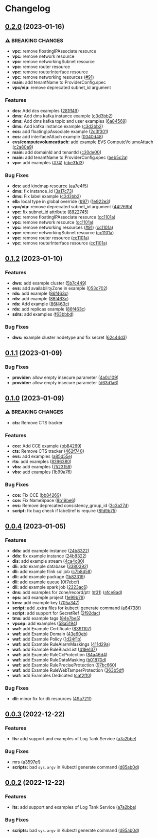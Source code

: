 # Changelog

## [0.2.0](https://github.com/FrangipaneTeam/provider-flexibleengine/compare/v0.1.2...v0.2.0) (2023-01-16)


### ⚠ BREAKING CHANGES

* **vpc:** remove floatingIPAssociate resource
* **vpc:** remove network resource
* **vpc:** remove networkingSubnet resource
* **vpc:** remove router resource
* **vpc:** remove routerInterface resource
* **vpc:** remove networking resources ([#91](https://github.com/FrangipaneTeam/provider-flexibleengine/issues/91))
* **main:** add tenantName to ProviderConfig.spec
* **vpc/vip:** remove deprecated subnet_id argument

### Features

* **dcs:** Add dcs examples ([281ff49](https://github.com/FrangipaneTeam/provider-flexibleengine/commit/281ff4931f73f859b1dc3b6ee6358201e59bdd0e))
* **dms:** Add dms kafka instance example ([c3d3bb2](https://github.com/FrangipaneTeam/provider-flexibleengine/commit/c3d3bb258fd35ac029e37a64436cf5e5aecececd))
* **dms:** Add dms kafka topic and user examples ([6a84569](https://github.com/FrangipaneTeam/provider-flexibleengine/commit/6a845690deff1489683ce34e640bcbdba1ce3d7e))
* **dms:** Add kafka instance example ([c3d3bb2](https://github.com/FrangipaneTeam/provider-flexibleengine/commit/c3d3bb258fd35ac029e37a64436cf5e5aecececd))
* **ecs:** add floatingIpAssociate example ([2c3f301](https://github.com/FrangipaneTeam/provider-flexibleengine/commit/2c3f3013833e143d0fdfb1ef9552b0366e3be109))
* **ecs:** add interfaceAttach example ([0040d48](https://github.com/FrangipaneTeam/provider-flexibleengine/commit/0040d4831fc9f2559ff7e95faf96c6d1b2807e99))
* **evs/computevolumeattach:** add example EVS ComputeVolumeAttach ([c2a80a9](https://github.com/FrangipaneTeam/provider-flexibleengine/commit/c2a80a9a741fca3c50fd1c497805efa8e6c9bf3b))
* **main:** add domainId and tenantId ([c30de00](https://github.com/FrangipaneTeam/provider-flexibleengine/commit/c30de0034ee7654d85366dbf9f899120d02e3fa7))
* **main:** add tenantName to ProviderConfig.spec ([beb5c2a](https://github.com/FrangipaneTeam/provider-flexibleengine/commit/beb5c2ae1f20337cc9d64a7e2121efe4b1081457))
* **vpc:** add examples ([#74](https://github.com/FrangipaneTeam/provider-flexibleengine/issues/74)) ([cbe31d3](https://github.com/FrangipaneTeam/provider-flexibleengine/commit/cbe31d3ed9aece7ed372be39db3e30aae09fe5b5))


### Bug Fixes

* **dcs:** add kindmap resource ([aa7e4f5](https://github.com/FrangipaneTeam/provider-flexibleengine/commit/aa7e4f55b330f92ad89a054c275b22c02728d069))
* **dms:** fix instance_id ([3a17c73](https://github.com/FrangipaneTeam/provider-flexibleengine/commit/3a17c733118f0dab2d0dc294793e86e1ff45765e))
* **dms:** Fix label example ([c3d3bb2](https://github.com/FrangipaneTeam/provider-flexibleengine/commit/c3d3bb258fd35ac029e37a64436cf5e5aecececd))
* **elb:** local type in global override ([#97](https://github.com/FrangipaneTeam/provider-flexibleengine/issues/97)) ([1e922e3](https://github.com/FrangipaneTeam/provider-flexibleengine/commit/1e922e372be949ca7f34e858166d805ba7aa0bb0))
* **vpc/vip:** remove deprecated subnet_id argument ([44f769b](https://github.com/FrangipaneTeam/provider-flexibleengine/commit/44f769b2dd29b768569fe1dfa82235abb4a2b629))
* **vpc:** fix subnet_id attribute ([8822745](https://github.com/FrangipaneTeam/provider-flexibleengine/commit/88227451a6125ca8d63c6196c7fdddd5bff84da9))
* **vpc:** remove floatingIPAssociate resource ([cc1101a](https://github.com/FrangipaneTeam/provider-flexibleengine/commit/cc1101a71c5825bc507757781c465f925f4796ac))
* **vpc:** remove network resource ([cc1101a](https://github.com/FrangipaneTeam/provider-flexibleengine/commit/cc1101a71c5825bc507757781c465f925f4796ac))
* **vpc:** remove networking resources ([#91](https://github.com/FrangipaneTeam/provider-flexibleengine/issues/91)) ([cc1101a](https://github.com/FrangipaneTeam/provider-flexibleengine/commit/cc1101a71c5825bc507757781c465f925f4796ac))
* **vpc:** remove networkingSubnet resource ([cc1101a](https://github.com/FrangipaneTeam/provider-flexibleengine/commit/cc1101a71c5825bc507757781c465f925f4796ac))
* **vpc:** remove router resource ([cc1101a](https://github.com/FrangipaneTeam/provider-flexibleengine/commit/cc1101a71c5825bc507757781c465f925f4796ac))
* **vpc:** remove routerInterface resource ([cc1101a](https://github.com/FrangipaneTeam/provider-flexibleengine/commit/cc1101a71c5825bc507757781c465f925f4796ac))

## [0.1.2](https://github.com/FrangipaneTeam/provider-flexibleengine/compare/v0.1.1...v0.1.2) (2023-01-10)


### Features

* **dws:** add example cluster ([5b7c449](https://github.com/FrangipaneTeam/provider-flexibleengine/commit/5b7c449f0accea9e87bf769a8221cdb8577e412c))
* **evs:** add availabilityZone in example ([053c702](https://github.com/FrangipaneTeam/provider-flexibleengine/commit/053c702e1331000f3c7c4a42b464ca377ffb01f2))
* **rds:** add example ([86f463c](https://github.com/FrangipaneTeam/provider-flexibleengine/commit/86f463ccac3d40d00e9aa3609d38aad9cacb3d1c))
* **rds:** add example ([86f463c](https://github.com/FrangipaneTeam/provider-flexibleengine/commit/86f463ccac3d40d00e9aa3609d38aad9cacb3d1c))
* **rds:** Add example ([86f463c](https://github.com/FrangipaneTeam/provider-flexibleengine/commit/86f463ccac3d40d00e9aa3609d38aad9cacb3d1c))
* **rds:** add replicas example ([86f463c](https://github.com/FrangipaneTeam/provider-flexibleengine/commit/86f463ccac3d40d00e9aa3609d38aad9cacb3d1c))
* **sdrs:** add examples ([f63bbbd](https://github.com/FrangipaneTeam/provider-flexibleengine/commit/f63bbbd16e08911941356846e120a3f4f7a6c0cd))


### Bug Fixes

* **dws:** example cluster nodetype and fix secret ([62c44d3](https://github.com/FrangipaneTeam/provider-flexibleengine/commit/62c44d33ebf13bb9e0aacc99f53a387dcab91582))

## [0.1.1](https://github.com/FrangipaneTeam/provider-flexibleengine/compare/v0.1.0...v0.1.1) (2023-01-09)


### Bug Fixes

* **provider:** allow empty insecure parameter ([4a0c109](https://github.com/FrangipaneTeam/provider-flexibleengine/commit/4a0c109e8ae1658f4b05627c4a685f8986589e5e))
* **provider:** allow empty insecure parameter ([d63d1a6](https://github.com/FrangipaneTeam/provider-flexibleengine/commit/d63d1a6a455c9205beb0fca6adc42c171bf35a7e))

## [0.1.0](https://github.com/FrangipaneTeam/provider-flexibleengine/compare/v0.0.4...v0.1.0) (2023-01-09)


### ⚠ BREAKING CHANGES

* **cts:** Remove CTS tracker

### Features

* **cce:** Add CCE example ([bb84269](https://github.com/FrangipaneTeam/provider-flexibleengine/commit/bb8426976652961dc5daded5e4f3ae988b1b9eec))
* **cts:** Remove CTS tracker ([462f740](https://github.com/FrangipaneTeam/provider-flexibleengine/commit/462f7402161913a5ec16e4c8242dc9839694d9d2))
* **evs:** add examples ([a85d55e](https://github.com/FrangipaneTeam/provider-flexibleengine/commit/a85d55e58facfb7b71f5ebbfe2fdf937a814a24f))
* **rts:** add examples ([8396380](https://github.com/FrangipaneTeam/provider-flexibleengine/commit/8396380bedaf42c281b1b5400a7a02c71bf59acf))
* **vbs:** add examples ([7523159](https://github.com/FrangipaneTeam/provider-flexibleengine/commit/75231598f3b773e4f985f6c31aacb3d30781f41c))
* **vbs:** add examples ([1b99a76](https://github.com/FrangipaneTeam/provider-flexibleengine/commit/1b99a7632c4fd24d804d524c699e804d2fb16680))


### Bug Fixes

* **cce:** Fix CCE ([bb84269](https://github.com/FrangipaneTeam/provider-flexibleengine/commit/bb8426976652961dc5daded5e4f3ae988b1b9eec))
* **cce:** Fix NameSpace ([8b19be6](https://github.com/FrangipaneTeam/provider-flexibleengine/commit/8b19be6ae4241a183c4c3c2b10a5a80b5785f1ba))
* **evs:** Remove deprecated consistency_group_id ([3c3a27d](https://github.com/FrangipaneTeam/provider-flexibleengine/commit/3c3a27d8e47693e2f179ffc504ae443624c450e1))
* **script:** fix bug check if label/ref is require ([8fd9b75](https://github.com/FrangipaneTeam/provider-flexibleengine/commit/8fd9b759f2c7b76d81c3219a209dc638489d6e27))

## [0.0.4](https://github.com/FrangipaneTeam/provider-flexibleengine/compare/v0.0.3...v0.0.4) (2023-01-05)


### Features

* **dds:** add example instance ([24b8322](https://github.com/FrangipaneTeam/provider-flexibleengine/commit/24b8322b672055c031946e819047d3df91368200))
* **dds:** fix example instance ([24b8322](https://github.com/FrangipaneTeam/provider-flexibleengine/commit/24b8322b672055c031946e819047d3df91368200))
* **dis:** add example stream ([4ca4c80](https://github.com/FrangipaneTeam/provider-flexibleengine/commit/4ca4c80164c23039ef00962743bc369d1b4a86c4))
* **dli:** add example database ([3380392](https://github.com/FrangipaneTeam/provider-flexibleengine/commit/3380392e590ce9c1149e111c50198b5e18f610d2))
* **dli:** add example flink sql job ([c7b8d58](https://github.com/FrangipaneTeam/provider-flexibleengine/commit/c7b8d584f231662e5d3c16a65c2931883dd9c410))
* **dli:** add example package ([1b82319](https://github.com/FrangipaneTeam/provider-flexibleengine/commit/1b82319f8a23fe63a633296706e08f8f32205cec))
* **dli:** add example queue ([0f7ebcf](https://github.com/FrangipaneTeam/provider-flexibleengine/commit/0f7ebcf0ddf8c349a731725e0fb544b04d6daebc))
* **dli:** add example spark job ([2223ac6](https://github.com/FrangipaneTeam/provider-flexibleengine/commit/2223ac6e875a186ff828549dae15942faa81ec94))
* **dns:** add examples for zone/record/ptr ([#31](https://github.com/FrangipaneTeam/provider-flexibleengine/issues/31)) ([afce8ad](https://github.com/FrangipaneTeam/provider-flexibleengine/commit/afce8add9a22b3e8691c183ce29490ee8fa42791))
* **eps:** add example project ([1e99b79](https://github.com/FrangipaneTeam/provider-flexibleengine/commit/1e99b79e8a7aa6289c827cf7c402c333d87dad22))
* **kms:** add example key ([705a347](https://github.com/FrangipaneTeam/provider-flexibleengine/commit/705a34752aec60504de4ac1d40bba93a55d2627a))
* **script:** add .extra files for kubectl generate command ([a64738f](https://github.com/FrangipaneTeam/provider-flexibleengine/commit/a64738f34a965914b81390b0ecc537ae96ddd709))
* **script:** add support for SecretRef ([2f92dac](https://github.com/FrangipaneTeam/provider-flexibleengine/commit/2f92daca909e6a589408e767286be9812df27e3b))
* **tms:** add example tags ([84e7be5](https://github.com/FrangipaneTeam/provider-flexibleengine/commit/84e7be5db03cbbb2852927fcb8c59ba02bea401a))
* **vpcep:** add examples ([58a5194](https://github.com/FrangipaneTeam/provider-flexibleengine/commit/58a5194266ef3aeb758148938d618084a8210a6d))
* **waf:** add Example Certificate ([8391107](https://github.com/FrangipaneTeam/provider-flexibleengine/commit/83911078839e58dce1eb4be88ab385ccc42b76a9))
* **waf:** add Example Domain ([43e60eb](https://github.com/FrangipaneTeam/provider-flexibleengine/commit/43e60eb1eba10bb0d537bb3df58cc8f5a5b45b09))
* **waf:** add Example Policy ([1d24f1b](https://github.com/FrangipaneTeam/provider-flexibleengine/commit/1d24f1b1400384257bdabe6c7a9649b7651d3b09))
* **waf:** add Example RuleAlarmMaskings ([411d29a](https://github.com/FrangipaneTeam/provider-flexibleengine/commit/411d29a6c8749afb841d864b54509bf4dd13caef))
* **waf:** add Example RuleBlackList ([419e137](https://github.com/FrangipaneTeam/provider-flexibleengine/commit/419e1378aea9cf654047dc2d7e4188877fa03e44))
* **waf:** add Example RuleCcProtection ([84a46d4](https://github.com/FrangipaneTeam/provider-flexibleengine/commit/84a46d42c70cbc1c834dd90b65e00c1f3a2a14ae))
* **waf:** add Example RuleDataMasking ([b01870d](https://github.com/FrangipaneTeam/provider-flexibleengine/commit/b01870d3553be5cea0c5a37e0dba61cddcc34856))
* **waf:** add Example RulePreciseProtection ([97bc660](https://github.com/FrangipaneTeam/provider-flexibleengine/commit/97bc66031ab962ee3deab76b4c6e90155ae21163))
* **waf:** add Example RuleWebTamperProtection ([363b5df](https://github.com/FrangipaneTeam/provider-flexibleengine/commit/363b5df94078bc988db9a020cd18c595ec3a02be))
* **waf:** add Examples Dedicated ([caf2ff0](https://github.com/FrangipaneTeam/provider-flexibleengine/commit/caf2ff0758aacb96b06832f5a45702b0b0a99582))


### Bug Fixes

* **dli:** minor fix for dli resources ([49a721f](https://github.com/FrangipaneTeam/provider-flexibleengine/commit/49a721ffb8056839bece134fed3cbd66757b99bc))

## [0.0.3](https://github.com/FrangipaneTeam/provider-flexibleengine/compare/v0.0.2...v0.0.3) (2022-12-22)


### Features

* **lts:** add support and examples of Log Tank Service ([a7a2bbe](https://github.com/FrangipaneTeam/provider-flexibleengine/commit/a7a2bbe97a6d7bde8da0333d1f8ad14fb6f12bc2))


### Bug Fixes

* mrs ([a3597ef](https://github.com/FrangipaneTeam/provider-flexibleengine/commit/a3597efc3ba606cab2e666d6455c9af36f3e4310))
* **scripts:** bad `sys.argv` in Kubectl generate command ([d85ab0d](https://github.com/FrangipaneTeam/provider-flexibleengine/commit/d85ab0d04a476354dd4111466b800ae0fe669c48))

## [0.0.2](https://github.com/FrangipaneTeam/provider-flexibleengine/compare/v0.0.1...v0.0.2) (2022-12-22)


### Features

* **lts:** add support and examples of Log Tank Service ([a7a2bbe](https://github.com/FrangipaneTeam/provider-flexibleengine/commit/a7a2bbe97a6d7bde8da0333d1f8ad14fb6f12bc2))


### Bug Fixes

* **scripts:** bad `sys.argv` in Kubectl generate command ([d85ab0d](https://github.com/FrangipaneTeam/provider-flexibleengine/commit/d85ab0d04a476354dd4111466b800ae0fe669c48))
